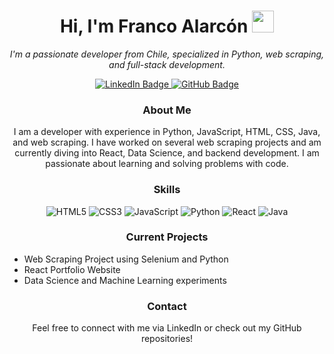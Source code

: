 <h1 align="center">Hi, I'm Franco Alarcón <img src="https://media.giphy.com/media/hvRJCLFzcasrR4ia7z/giphy.gif" width="35"></h1>

<p align="center">
  <em>I'm a passionate developer from Chile, specialized in Python, web scraping, and full-stack development.</em>
</p>

<p align="center">
  <a href="https://www.linkedin.com/in/franco-alarcón/" target="_blank">
    <img src="https://img.shields.io/badge/LinkedIn-Follow-blue?style=social&logo=linkedin" alt="LinkedIn Badge"/>
  </a>
  <a href="https://github.com/FrancoAlarcon" target="_blank">
    <img src="https://img.shields.io/badge/GitHub-Follow-black?style=social&logo=github" alt="GitHub Badge"/>
  </a>
</p>

<h3 align="center">About Me</h3>

<p align="center">
  I am a developer with experience in Python, JavaScript, HTML, CSS, Java, and web scraping. I have worked on several web scraping projects and am currently diving into React, Data Science, and backend development. I am passionate about learning and solving problems with code.
</p>

<h3 align="center">Skills</h3>
<p align="center">
  <img src="https://img.shields.io/badge/HTML5-000000?style=flat&logo=html5" alt="HTML5"/>
  <img src="https://img.shields.io/badge/CSS3-000000?style=flat&logo=css3" alt="CSS3"/>
  <img src="https://img.shields.io/badge/JavaScript-000000?style=flat&logo=javascript" alt="JavaScript"/>
  <img src="https://img.shields.io/badge/Python-000000?style=flat&logo=python" alt="Python"/>
  <img src="https://img.shields.io/badge/React-000000?style=flat&logo=react" alt="React"/>
  <img src="https://img.shields.io/badge/Java-000000?style=flat&logo=java" alt="Java"/>
</p>

<h3 align="center">Current Projects</h3>

<p align="center">
  <ul>
    <li>Web Scraping Project using Selenium and Python</li>
    <li>React Portfolio Website</li>
    <li>Data Science and Machine Learning experiments</li>
  </ul>
</p>

<h3 align="center">Contact</h3>
<p align="center">
  Feel free to connect with me via LinkedIn or check out my GitHub repositories!
</p>
